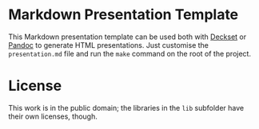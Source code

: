 # Markdown Presentation Template

This Markdown presentation template can be used both with [Deckset][1]
or [Pandoc][2] to generate HTML presentations. Just customise the
`presentation.md` file and run the `make` command on the root of the
project.

# License

This work is in the public domain; the libraries in the `lib` subfolder
have their own licenses, though.

[1]:http://www.decksetapp.com/
[2]:http://johnmacfarlane.net/pandoc/

